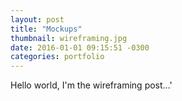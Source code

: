 ```yaml
---
layout: post
title: "Mockups"
thumbnail: wireframing.jpg
date: 2016-01-01 09:15:51 -0300
categories: portfolio
---
```

Hello world, I'm the wireframing post...'